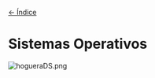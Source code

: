 [<- Índice](../IndiceDeMaterias.md)
# Sistemas Operativos
![hogueraDS.png](../imagenes/hogueraDS.png)